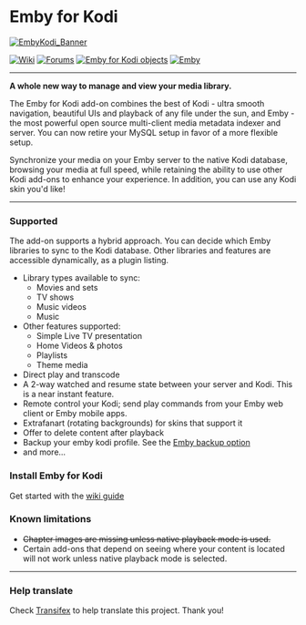# Emby for Kodi

[![EmbyKodi_Banner](https://i.imgur.com/hx4cx41.png)](https://emby.media/community/index.php?/forum/99-kodi/)

[![Wiki](https://img.shields.io/badge/get%20started-wiki-brightgreen.svg)](https://github.com/MediaBrowser/plugin.video.emby/wiki) 
[![Forums](https://img.shields.io/badge/report%20issues-forums-3960C1.svg)](https://emby.media/community/index.php?/forum/99-kodi/)
[![Emby for Kodi objects](https://img.shields.io/badge/patch-objects-3960C1.svg)](https://github.com/MediaBrowser/plugin.video.emby.objects)
[![Emby](https://img.shields.io/badge/server-emby-52b54b.svg)](https://emby.media/)

___
**A whole new way to manage and view your media library.**

The Emby for Kodi add-on combines the best of Kodi - ultra smooth navigation, beautiful UIs and playback of any file under the sun, and Emby - the most powerful open source multi-client media metadata indexer and server. You can now retire your MySQL setup in favor of a more flexible setup.

Synchronize your media on your Emby server to the native Kodi database, browsing your media at full speed, while retaining the ability to use other Kodi add-ons to enhance your experience. In addition, you can use any Kodi skin you'd like!
___

### Supported

The add-on supports a hybrid approach. You can decide which Emby libraries to sync to the Kodi database. Other libraries and features are accessible dynamically, as a plugin listing.
- Library types available to sync:
  + Movies and sets
  + TV shows
  + Music videos
  + Music
- Other features supported:
  + Simple Live TV presentation
  + Home Videos & photos
  + Playlists
  + Theme media
- Direct play and transcode
- A 2-way watched and resume state between your server and Kodi. This is a near instant feature.
- Remote control your Kodi; send play commands from your Emby web client or Emby mobile apps.
- Extrafanart (rotating backgrounds) for skins that support it
- Offer to delete content after playback
- Backup your emby kodi profile. See the [Emby backup option](https://github.com/MediaBrowser/plugin.video.emby/wiki/Create-and-restore-from-backup)
- and more...

### Install Emby for Kodi
Get started with the [wiki guide](https://github.com/MediaBrowser/plugin.video.emby/wiki)

### Known limitations
- ~~Chapter images are missing unless native playback mode is used.~~
- Certain add-ons that depend on seeing where your content is located will not work unless native playback mode is selected.

___
### Help translate
Check [Transifex](https://www.transifex.com/emby-for-kodi/emby-for-kodi/stringspo/) to help translate this project. Thank you!
